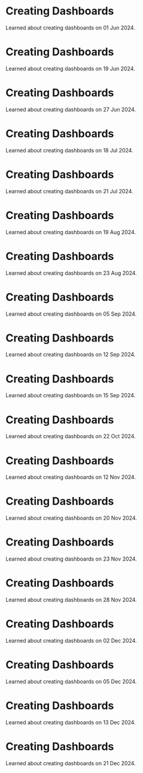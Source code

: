 # Creating Dashboards
Learned about creating dashboards on 01 Jun 2024.

# Creating Dashboards
Learned about creating dashboards on 19 Jun 2024.

# Creating Dashboards
Learned about creating dashboards on 27 Jun 2024.

# Creating Dashboards
Learned about creating dashboards on 18 Jul 2024.

# Creating Dashboards
Learned about creating dashboards on 21 Jul 2024.

# Creating Dashboards
Learned about creating dashboards on 19 Aug 2024.

# Creating Dashboards
Learned about creating dashboards on 23 Aug 2024.

# Creating Dashboards
Learned about creating dashboards on 05 Sep 2024.

# Creating Dashboards
Learned about creating dashboards on 12 Sep 2024.

# Creating Dashboards
Learned about creating dashboards on 15 Sep 2024.

# Creating Dashboards
Learned about creating dashboards on 22 Oct 2024.

# Creating Dashboards
Learned about creating dashboards on 12 Nov 2024.

# Creating Dashboards
Learned about creating dashboards on 20 Nov 2024.

# Creating Dashboards
Learned about creating dashboards on 23 Nov 2024.

# Creating Dashboards
Learned about creating dashboards on 28 Nov 2024.

# Creating Dashboards
Learned about creating dashboards on 02 Dec 2024.

# Creating Dashboards
Learned about creating dashboards on 05 Dec 2024.

# Creating Dashboards
Learned about creating dashboards on 13 Dec 2024.

# Creating Dashboards
Learned about creating dashboards on 21 Dec 2024.

